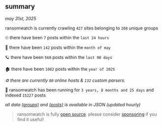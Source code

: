 
## summary
_may 31st, 2025_

ransomwatch is currently crawling `427` sites belonging to `208` unique groups

⏲ there have been `7` posts within the `last 24 hours`

🦈 there have been `142` posts within the `month of may`

🪐 there have been `560` posts within the `last 90 days`

🏚 there have been `1082` posts within the `year of 2025`

_⚙️ there are currently `80` online hosts & `132` custom parsers._

🦕 ransomwatch has been running for `3 years, 8 months and 25 days` and indexed `15227` posts

_all data  [(groups)](http://ransomwhat.telemetry.ltd/groups) and [(posts)](http://ransomwhat.telemetry.ltd/posts) is available in JSON (updated hourly)_

> ransomwatch is fully [open source](https://github.com/joshhighet/ransomwatch#ransomwatch--). please consider [sponsoring](https://github.com/sponsors/joshhighet) if you find it useful!
